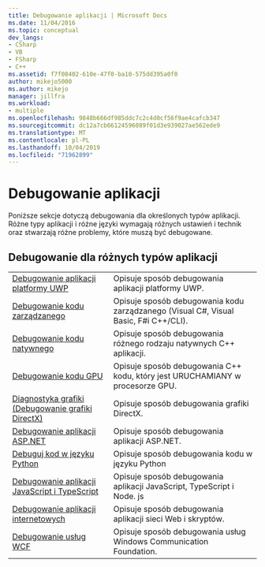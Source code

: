 ```yaml
---
title: Debugowanie aplikacji | Microsoft Docs
ms.date: 11/04/2016
ms.topic: conceptual
dev_langs:
- CSharp
- VB
- FSharp
- C++
ms.assetid: f7f08402-610e-47f0-ba10-575dd395a0f0
author: mikejo5000
ms.author: mikejo
manager: jillfra
ms.workload:
- multiple
ms.openlocfilehash: 9848b666df985ddc7c2c4d0cf56f9ae4cafcb347
ms.sourcegitcommit: dc12a7cb66124596089f01d3e939027ae562ede9
ms.translationtype: MT
ms.contentlocale: pl-PL
ms.lasthandoff: 10/04/2019
ms.locfileid: "71962899"
---
```

# <a name="debugging-applications"></a>Debugowanie aplikacji
Poniższe sekcje dotyczą debugowania dla określonych typów aplikacji. Różne typy aplikacji i różne języki wymagają różnych ustawień i technik oraz stwarzają różne problemy, które muszą być debugowane.

## <a name="debugging-for-different-types-of-applications"></a>Debugowanie dla różnych typów aplikacji

|||
|-|-|
|[Debugowanie aplikacji platformy UWP](../debugger/debugging-windows-store-and-windows-universal-apps.md)|Opisuje sposób debugowania aplikacji platformy UWP.|
|[Debugowanie kodu zarządzanego](../debugger/debugging-managed-code.md)|Opisuje sposób debugowania kodu zarządzanego (Visual C#, Visual Basic, F#i C++/CLI).|
|[Debugowanie kodu natywnego](../debugger/debugging-native-code.md)|Opisuje sposób debugowania różnego rodzaju natywnych C++ aplikacji.|
|[Debugowanie kodu GPU](../debugger/debugging-gpu-code.md)|Opisuje sposób debugowania C++ kodu, który jest URUCHAMIANY w procesorze GPU.|
|[Diagnostyka grafiki (Debugowanie grafiki DirectX)](/visualstudio/debugger/graphics/visual-studio-graphics-diagnostics)|Opisuje sposób debugowania grafiki DirectX.|
|[Debugowanie aplikacji ASP.NET](../debugger/how-to-enable-debugging-for-aspnet-applications.md)|Opisuje sposób debugowania aplikacji ASP.NET.|
|[Debuguj kod w języku Python](../python/tutorial-working-with-python-in-visual-studio-step-04-debugging.md)|Opisuje sposób debugowania kodu w języku Python|
|[Debugowanie aplikacji JavaScript i TypeScript](/javascript/debug-nodejs)|Opisuje sposób debugowania aplikacji JavaScript, TypeScript i Node. js|
|[Debugowanie aplikacji internetowych](../debugger/debugging-web-applications.md)|Opisuje sposób debugowania aplikacji sieci Web i skryptów.|
|[Debugowanie usług WCF](../debugger/debugging-wcf-services.md)|Opisuje sposób debugowania usług Windows Communication Foundation.|